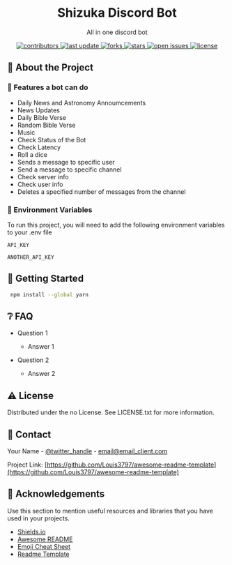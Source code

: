 <div align="center">

<!---<img src="assets/logo.png" alt="logo" width="200" height="auto" />--->  
  <h1>Shizuka Discord Bot</h1>

  <p>
    All in one discord bot 
  </p>
  
  
<!-- Badges -->
<p>
  <a href="https://github.com/suragaru/shizuka_app/graphs/contributors">
    <img src="https://img.shields.io/github/contributors/suragaru/shizuka_app" alt="contributors" />
  </a>
  <a href="">
    <img src="https://img.shields.io/github/last-commit/suragaru/shizuka_app" alt="last update" />
  </a>
  <a href="https://github.com/suragaru/shizuka_app/network/members">
    <img src="https://img.shields.io/github/forks/suragaru/shizuka_app" alt="forks" />
  </a>
  <a href="https://github.com/suragaru/shizuka_app/stargazers">
    <img src="https://img.shields.io/github/stars/suragaru/shizuka_app" alt="stars" />
  </a>
  <a href="https://github.com/suragaru/shizuka_app/issues/">
    <img src="https://img.shields.io/github/issues/suragaru/shizuka_app" alt="open issues" />
  </a>
  <a href="https://github.com/suragaru/shizuka_app/blob/master/LICENSE">
    <img src="https://img.shields.io/github/license/suragaru/shizuka_app" alt="license" />
  </a>
</p>
</div>


<!-- About the Project -->
## :star2: About the Project


<!-- Screenshots -->
<!---
### :camera: Screenshots

<div align="center"> 
  <img src="screenshot_url" alt="screenshot"/>
</div>
--->



<!-- Features -->
### :dart: Features a bot can do

- Daily News and Astronomy Annoumcements
- News Updates
- Daily Bible Verse
- Random Bible Verse
- Music
- Check Status of the Bot
- Check Latency
- Roll a dice
- Sends a message to specific user
- Send a message to specific channel
- Check server info
- Check user info
- Deletes a specified number of messages from the channel


<!-- Env Variables -->
### :key: Environment Variables

To run this project, you will need to add the following environment variables to your .env file

`API_KEY`

`ANOTHER_API_KEY`


<!-- Getting Started -->
## 	:toolbox: Getting Started

```bash
 npm install --global yarn
```



<!-- FAQ -->
## :grey_question: FAQ

- Question 1

  + Answer 1

- Question 2

  + Answer 2


<!-- License -->
## :warning: License

Distributed under the no License. See LICENSE.txt for more information.


<!-- Contact -->
## :handshake: Contact

Your Name - [@twitter_handle](https://twitter.com/twitter_handle) - email@email_client.com

Project Link: [https://github.com/Louis3797/awesome-readme-template](https://github.com/Louis3797/awesome-readme-template)


<!-- Acknowledgments -->
## :gem: Acknowledgements

Use this section to mention useful resources and libraries that you have used in your projects.

 - [Shields.io](https://shields.io/)
 - [Awesome README](https://github.com/matiassingers/awesome-readme)
 - [Emoji Cheat Sheet](https://github.com/ikatyang/emoji-cheat-sheet/blob/master/README.md#travel--places)
 - [Readme Template](https://github.com/othneildrew/Best-README-Template)










